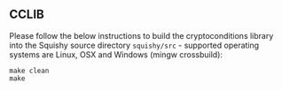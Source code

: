 ## CCLIB
Please follow the below instructions to build the cryptoconditions library into the Squishy source directory `squishy/src` - supported operating systems are Linux, OSX and Windows (mingw crossbuild):

```
make clean
make
```
